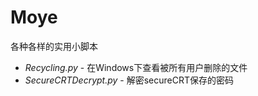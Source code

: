 # Moye
各种各样的实用小脚本

- *Recycling.py* - 在Windows下查看被所有用户删除的文件
- *SecureCRTDecrypt.py* - 解密secureCRT保存的密码
